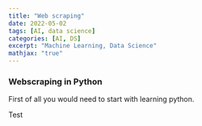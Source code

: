 ```yaml
---
title: "Web scraping"
date: 2022-05-02
tags: [AI, data science]
categories: [AI, DS]
excerpt: "Machine Learning, Data Science"
mathjax: "true"
---
```


### Webscraping in Python 

First of all you would need to start with learning python.


Test